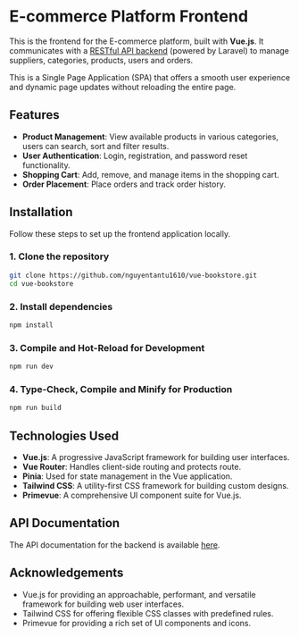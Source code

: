 # E-commerce Platform Frontend

This is the frontend for the E-commerce platform, built with **Vue.js**. It communicates with a [RESTful API backend](https://github.com/nguyentantu1610/bookstore) (powered by Laravel) to manage suppliers, categories, products, users and orders.

This is a Single Page Application (SPA) that offers a smooth user experience and dynamic page updates without reloading the entire page.

## Features

- **Product Management**: View available products in various categories, users can search, sort and filter results.
- **User Authentication**: Login, registration, and password reset functionality.
- **Shopping Cart**: Add, remove, and manage items in the shopping cart.
- **Order Placement**: Place orders and track order history.

## Installation

Follow these steps to set up the frontend application locally.

### 1. Clone the repository

```bash
git clone https://github.com/nguyentantu1610/vue-bookstore.git
cd vue-bookstore
```

### 2. Install dependencies

```bash
npm install
```

### 3. Compile and Hot-Reload for Development

```bash
npm run dev
```

### 4. Type-Check, Compile and Minify for Production

```bash
npm run build
```

## Technologies Used

- **Vue.js**: A progressive JavaScript framework for building user interfaces.
- **Vue Router**: Handles client-side routing and protects route.
- **Pinia**: Used for state management in the Vue application.
- **Tailwind CSS**: A utility-first CSS framework for building custom designs.
- **Primevue**: A comprehensive UI component suite for Vue.js.

## API Documentation

The API documentation for the backend is available [here](https://github.com/nguyentantu1610/bookstore).

## Acknowledgements

- Vue.js for providing an approachable, performant, and versatile framework for building web user interfaces.
- Tailwind CSS for offering flexible CSS classes with predefined rules.
- Primevue for providing a rich set of UI components and icons.
